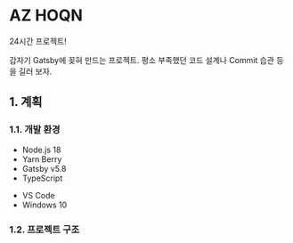 # AZ HOQN

24시간 프로젝트!

갑자기 Gatsby에 꽂혀 만드는 프로젝트. 평소 부족했던 코드 설계나 Commit 습관 등을 길러 보자.

## 1. 계획

### 1.1. 개발 환경

- Node.js 18
- Yarn Berry
- Gatsby v5.8
- TypeScript

* VS Code
* Windows 10

### 1.2. 프로젝트 구조
